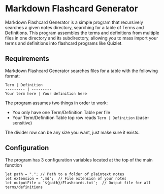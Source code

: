 # Markdown Flashcard Generator

Markdown Flashcard Generator is a simple program that recursively searches a given notes directory, searching for a table of Terms and Definitions. This program assembles the terms and definitions from multiple files in one directory and its subdirectory, allowing you to mass import your terms and definitions into flashcard programs like Quizlet.


## Requirements

Markdown Flashcard Generator searches files for a table with the following format:

```
Term | Definition
--------- | ---------
Your term here | Your definition here
```

The program assumes two things in order to work:
- You only have one Term/Definition Table per file
- Your Term/Definition Table top row reads `Term | Definition` (case-sensitive)

The divider row can be any size you want, just make sure it exists.

## Configuration

The program has 3 configuration variables located at the top of the main function

```
let path = "."; // Path to a folder of plaintext notes
let extension = ".md";  // File extension of your notes
let outputFile = `${path}/Flashcards.txt`;  // Output file for all terms/definitions
```
